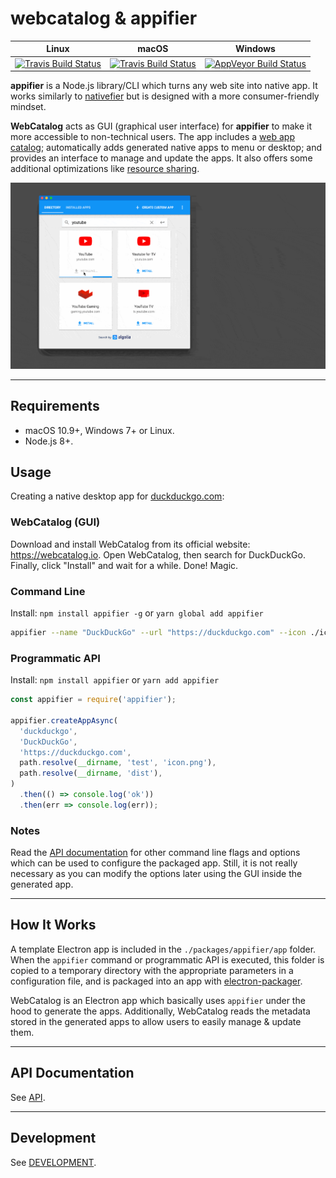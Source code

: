 # webcatalog & appifier

| Linux | macOS | Windows |
| ----- | ----- | ------- |
| [![Travis Build Status](https://travis-ci.org/webcatalog/webcatalog.svg?branch=master)](https://travis-ci.org/webcatalog/webcatalog) | [![Travis Build Status](https://travis-ci.org/webcatalog/webcatalog.svg?branch=master)](https://travis-ci.org/webcatalog/webcatalog) | [![AppVeyor Build Status](https://ci.appveyor.com/api/projects/status/github/webcatalog/webcatalog?branch=master&svg=true)](https://ci.appveyor.com/project/webcatalog/webcatalog/branch/master) |

**appifier** is a Node.js library/CLI which turns any web site into native app. It works similarly to [nativefier](https://github.com/jiahaog/Nativefier) but is designed with a more consumer-friendly mindset.

**WebCatalog** acts as GUI (graphical user interface) for **appifier** to make it more accessible to non-technical users. The app includes a [web app catalog](https://github.com/webcatalog/webcatalog-apps); automatically adds generated native apps to menu or desktop; and provides an interface to manage and update the apps. It also offers some additional optimizations like [resource sharing](https://github.com/webcatalog/webcatalog/issues/171).

![WebCatalog for macOS](/build-resources/demo.gif)

---

## Requirements
- macOS 10.9+, Windows 7+ or Linux.
- Node.js 8+.

## Usage
Creating a native desktop app for [duckduckgo.com](https://duckduckgo.com):

### WebCatalog (GUI)
Download and install WebCatalog from its official website: https://webcatalog.io. Open WebCatalog, then search for DuckDuckGo. Finally, click "Install" and wait for a while. Done! Magic.

### Command Line
Install: `npm install appifier -g` or `yarn global add appifier`

```bash
appifier --name "DuckDuckGo" --url "https://duckduckgo.com" --icon ./icon.png
```

### Programmatic API
Install: `npm install appifier` or `yarn add appifier`

```js
const appifier = require('appifier');

appifier.createAppAsync(
  'duckduckgo',
  'DuckDuckGo',
  'https://duckduckgo.com',
  path.resolve(__dirname, 'test', 'icon.png'),
  path.resolve(__dirname, 'dist'),
)
  .then(() => console.log('ok'))
  .then(err => console.log(err));
```

### Notes
Read the [API documentation](API.md) for other command line flags and options which can be used to configure the packaged app. Still, it is not really necessary as you can modify the options later using the GUI inside the generated app.

---

## How It Works
A template Electron app is included in the `./packages/appifier/app` folder. When the `appifier` command or programmatic API is executed, this folder is copied to a temporary directory with the appropriate parameters in a configuration file, and is packaged into an app with [electron-packager](https://github.com/electron-userland/electron-packager).

WebCatalog is an Electron app which basically uses `appifier` under the hood to generate the apps. Additionally, WebCatalog reads the metadata stored in the generated apps to allow users to easily manage & update them.

---

## API Documentation
See [API](API.md).

---

## Development
See [DEVELOPMENT](DEVELOPMENT.md).
